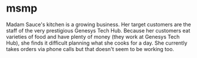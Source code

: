 # msmp

Madam Sauce's kitchen is a growing business. Her target customers are the staff of the very prestigious Genesys Tech Hub. Because her customers eat varieties of food and have plenty of money (they work at Genesys Tech Hub), she finds it difficult planning what she cooks for a day. She currently takes orders via phone calls but that doesn't seem to be working too.
